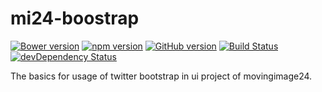 # mi24-boostrap

[![Bower version](https://badge.fury.io/bo/dasrick%2Fmi24-bootstrap.svg)](http://badge.fury.io/bo/dasrick%2Fmi24-bootstrap)
[![npm version](https://badge.fury.io/js/dasrick%2Fmi24-bootstrap.svg)](http://badge.fury.io/js/dasrick%2Fmi24-bootstrap)
[![GitHub version](https://badge.fury.io/gh/dasrick%2Fmi24-bootstrap.svg)](http://badge.fury.io/gh/dasrick%2Fmi24-bootstrap)
[![Build Status](https://secure.travis-ci.org/dasrick/mi24-bootstrap.svg?branch=master)](https://travis-ci.org/dasrick/mi24-bootstrap)
[![devDependency Status](https://david-dm.org/dasrick/mi24-bootstrap/dev-status.svg)](https://david-dm.org/dasrick/mi24-bootstrap#info=devDependencies)


The basics for usage of twitter bootstrap in ui project of movingimage24.
